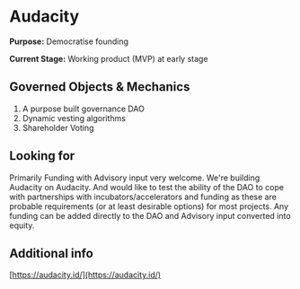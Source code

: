 # Audacity

**Purpose:** Democratise founding

**Current Stage:** Working product \(MVP\) at early stage

## Governed Objects & Mechanics <a id="governed-objects-and-mechanics"></a>

1. A purpose built governance DAO
2. Dynamic vesting algorithms
3. Shareholder Voting

## Looking for <a id="looking-for"></a>

Primarily Funding with Advisory input very welcome. We're building Audacity on Audacity. And would like to test the ability of the DAO to cope with partnerships with incubators/accelerators and funding as these are probable requirements \(or at least desirable options\) for most projects. Any funding can be added directly to the DAO and Advisory input converted into equity.

## Additional info <a id="additional-info"></a>

​[https://audacity.id/](https://audacity.id/)

